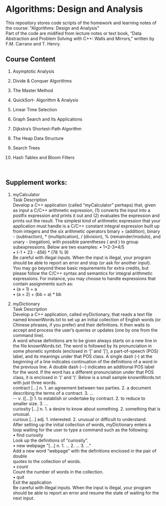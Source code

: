 # Algorithms: Design and Analysis
This repository stores code scripts of the homework and learning notes of the course: "Algorithms: Design and Analysis"<br>
Part of the code are midified from lecture notes or text book, “Data Abstraction and Problem Solving with C++: Walls and Mirrors,” written by F.M. Carrano and T. Henry.

## Course Content<br>

1. Asymptotic Analysis <br>

2. Divide & Conquer Algorithms <br>

3. The Master Method<br>

4. QuickSort- Algorithm & Analysis<br>

5. Linear Time Selection<br>

6. Graph Search and Its Applications<br>

7. Dijkstra’s Shortest-Path Algorithm<br>

8. The Heap Data Structure<br>

9. Search Trees<br>

10. Hash Tables and Bloom Filters<br>

<br>

## Supplement works:<br>

1. myCalculator <br>
Task Description<br>
Develop a C++ application (called “myCalculator” perhaps) that, given as input a C/C++ arithmetic expression, (1) converts the input into a postfix expression and prints it out and (2) evaluates the expression and prints out the result. The simplest kind of arithmetic expression that your application must handle is a C/C++ constant integral expression built up from integers and the six arithmetic operators binary + (addition), binary - (subtraction), * (multiplication), / (division), % (remainder/modulo), and unary - (negation), with possible parentheses ( and ) to group subexpressions. Below are two examples:
• 1+2-3*4/5 <br>
• (-1 + 23 - 456) * (78 % 9) <br>
Be careful with illegal inputs. When the input is illegal, your program should be able to report an error and stop (or ask for another input).<br>
You may go beyond these basic requirements for extra credits, but please follow the C/C++ syntax and semantics for integral arithmetic expressions. For instance, you may choose to handle expressions that contain assignments such as:<br>
• (a = 1) + a <br>
• (a = 2) + (bb = a) * bb <br>


2. myDictionary<br>
Task Description<br>
Develop a C++ application, called myDictionary, that reads a text file named knownWords.txt to set up an initial collection of English words (or Chinese phrases, if you prefer) and their definitions. It then waits to accept and process the user’s queries or updates (one by one from the command line).<br>
A word whose definitions are to be given always starts on a new line in the file knownWords.txt. The word is followed by its pronunciation in some phonetic symbols (enclosed in ‘[‘ and ‘]’), a part-of-speech (POS) label, and its meanings under that POS class. A single dash (-) at the beginning of a line indicates continuation of the definitions of a word in the previous line. A double dash (--) indicates an additional POS label for the word. If the word has a different pronunciation under that POS class, it is enclosed in ‘(’ and ‘)’. Below is a small sample knownWords.txt with just three words.<br>
contract [...] n. 1. an agreement between two parties. 2. a document describing the terms of a contract. 3. ...<br>
-- v. ([...]) 1. to establish or undertake by contract. 2. to reduce to smaller size. 3. ...<br>
curiosity [...] n. 1. a desire to know about something. 2. something that is unusual.<br>
curious [...] adj. 1. interested. 2. unusual or difficult to understand.<br>
After setting up the initial collection of words, myDictionary enters a loop waiting for the user to type a command such as the following:<br>
• find curiosity<br>
Look up the definitions of “curiosity”.<br>
• new webpage "[...] n. 1. ... 2. ... 3. ..."<br>
Add a new word “webpage” with the definitions enclosed in the pair of double<br>
quotes to the collection of words.<br>
• count<br>
Count the number of words in the collection.<br>
 • quit<br>
Exit the application<br>
Be careful with illegal inputs. When the input is illegal, your program should be able to report an error and resume the state of waiting for the next input.<br>
